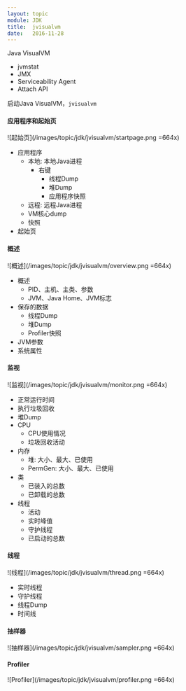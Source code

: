 ```yaml
---
layout: topic
module: JDK
title:  jvisualvm
date:   2016-11-28
---
```


Java VisualVM

* jvmstat
* JMX
* Serviceability Agent
* Attach API

启动Java VisualVM，`jvisualvm`

#### 应用程序和起始页

![起始页](/images/topic/jdk/jvisualvm/startpage.png =664x)

* 应用程序
    * 本地: 本地Java进程
        * 右键
            * 线程Dump
            * 堆Dump
            * 应用程序快照
    * 远程: 远程Java进程
    * VM核心dump
    * 快照
* 起始页

#### 概述

![概述](/images/topic/jdk/jvisualvm/overview.png =664x)

* 概述
    * PID、主机、主类、参数
    * JVM、Java Home、JVM标志
* 保存的数据
    * 线程Dump
    * 堆Dump
    * Profiler快照
* JVM参数
* 系统属性

#### 监视

![监视](/images/topic/jdk/jvisualvm/monitor.png =664x)

* 正常运行时间
* 执行垃圾回收
* 堆Dump
* CPU
    * CPU使用情况
    * 垃圾回收活动
* 内存
    * 堆: 大小、最大、已使用
    * PermGen: 大小、最大、已使用
* 类
    * 已装入的总数
    * 已卸载的总数
* 线程
    * 活动
    * 实时峰值
    * 守护线程
    * 已启动的总数

#### 线程

![线程](/images/topic/jdk/jvisualvm/thread.png =664x)

* 实时线程
* 守护线程
* 线程Dump
* 时间线

#### 抽样器

![抽样器](/images/topic/jdk/jvisualvm/sampler.png =664x)

#### Profiler

![Profiler](/images/topic/jdk/jvisualvm/profiler.png =664x)
